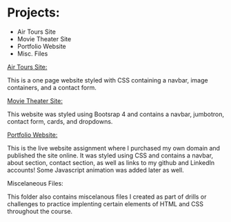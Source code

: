 # Projects:
- Air Tours Site
- Movie Theater Site
- Portfolio Website
- Misc. Files

[Air Tours Site:](https://github.com/tabii238/HTML-and-CSS-Projects/tree/main/One-Page-Website)

This is a one page website styled with CSS containing a navbar, image containers, and a contact form. 

[Movie Theater Site:](https://github.com/tabii238/HTML-and-CSS-Projects/tree/main/bootstrap4_project)

This website was styled using Bootsrap 4 and contains a navbar, jumbotron, contact form, cards, and dropdowns. 

[Portfolio Website:](https://github.com/tabii238/HTML-and-CSS-Projects/tree/main/Portfolio%20Website)

This is the live website assignment where I purchased my own domain and published the site online. It was styled using CSS and contains a navbar, about section, contact section, as well as links to my github and LinkedIn accounts! Some Javascript animation was added later as well.

Miscelaneous Files:

This folder also contains miscelanous files I created as part of drills or challenges to practice implenting certain elements of HTML and CSS throughout the course. 
